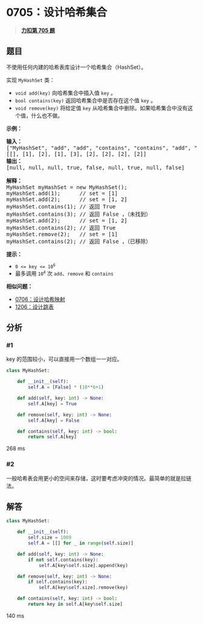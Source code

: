 # 0705：设计哈希集合


> <u>**[力扣第 705 题](https://leetcode.cn/problems/design-hashset/)**</u>

## 题目

<p>不使用任何内建的哈希表库设计一个哈希集合（HashSet）。</p>

<p>实现 <code>MyHashSet</code> 类：</p>

<ul>
<li><code>void add(key)</code> 向哈希集合中插入值 <code>key</code> 。</li>
<li><code>bool contains(key)</code> 返回哈希集合中是否存在这个值 <code>key</code> 。</li>
<li><code>void remove(key)</code> 将给定值 <code>key</code> 从哈希集合中删除。如果哈希集合中没有这个值，什么也不做。</li>
</ul>


<p><strong>示例：</strong></p>

<pre>
<strong>输入：</strong>
["MyHashSet", "add", "add", "contains", "contains", "add", "contains", "remove", "contains"]
[[], [1], [2], [1], [3], [2], [2], [2], [2]]
<strong>输出：</strong>
[null, null, null, true, false, null, true, null, false]

<strong>解释：</strong>
MyHashSet myHashSet = new MyHashSet();
myHashSet.add(1);      // set = [1]
myHashSet.add(2);      // set = [1, 2]
myHashSet.contains(1); // 返回 True
myHashSet.contains(3); // 返回 False ，（未找到）
myHashSet.add(2);      // set = [1, 2]
myHashSet.contains(2); // 返回 True
myHashSet.remove(2);   // set = [1]
myHashSet.contains(2); // 返回 False ，（已移除）</pre>



<p><strong>提示：</strong></p>

<ul>
<li><code>0 &lt;= key &lt;= 10<sup>6</sup></code></li>
<li>最多调用 <code>10<sup>4</sup></code> 次 <code>add</code>、<code>remove</code> 和 <code>contains</code></li>
</ul>


**相似问题：**
- [0706：设计哈希映射](/leetcode/0706)
- [1206：设计跳表](/leetcode/1206)


## 分析

### #1

key 的范围较小，可以直接用一个数组一一对应。

```python
class MyHashSet:

    def __init__(self):
        self.A = [False] * (10**6+1)

    def add(self, key: int) -> None:
        self.A[key] = True

    def remove(self, key: int) -> None:
        self.A[key] = False

    def contains(self, key: int) -> bool:
        return self.A[key]
```

268 ms

### #2

一般哈希表会用更小的空间来存储，这时要考虑冲突的情况。最简单的就是拉链法。

## 解答

```python
class MyHashSet:

    def __init__(self):
        self.size = 1009
        self.A = [[] for _ in range(self.size)]

    def add(self, key: int) -> None:
        if not self.contains(key):
            self.A[key%self.size].append(key)

    def remove(self, key: int) -> None:
        if self.contains(key):
            self.A[key%self.size].remove(key)

    def contains(self, key: int) -> bool:
        return key in self.A[key%self.size]
```
140 ms

